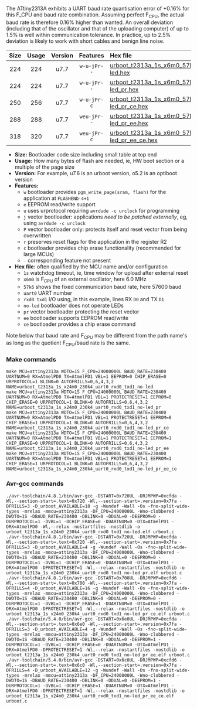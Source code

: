 The ATtiny2313A exhibits a UART baud rate quantisation error of +0.16% for this F_CPU and baud rate combination. Assuming perfect F<sub>CPU</sub>, the actual baud rate is therefore 0.16% higher than wanted. An overall deviation (including that of the oscillator and that of the uploading computer) of up to 1.5% is well within communication tolerance. In practice, up to 2.5% deviation is likely to work with short cables and benign line noise.

|Size|Usage|Version|Features|Hex file|
|:-:|:-:|:-:|:-:|:--|
|224|224|u7.7|`w-u-jPr--`|[urboot_t2313a_1s_x6m0_57k6_uart0_rxd0_txd1_no-led.hex](https://raw.githubusercontent.com/stefanrueger/urboot.hex/main/mcus/attiny2313a/watchdog_1_s/external_oscillator_x/%2B6m000000_hz/%2B%2B57k6_baud/uart0_rxd0_txd1/no-led/urboot_t2313a_1s_x6m0_57k6_uart0_rxd0_txd1_no-led.hex)|
|224|224|u7.7|`w-u-jPr--`|[urboot_t2313a_1s_x6m0_57k6_uart0_rxd0_txd1_no-led_pr.hex](https://raw.githubusercontent.com/stefanrueger/urboot.hex/main/mcus/attiny2313a/watchdog_1_s/external_oscillator_x/%2B6m000000_hz/%2B%2B57k6_baud/uart0_rxd0_txd1/no-led/urboot_t2313a_1s_x6m0_57k6_uart0_rxd0_txd1_no-led_pr.hex)|
|250|256|u7.7|`w-u-jPr-c`|[urboot_t2313a_1s_x6m0_57k6_uart0_rxd0_txd1_no-led_pr_ce.hex](https://raw.githubusercontent.com/stefanrueger/urboot.hex/main/mcus/attiny2313a/watchdog_1_s/external_oscillator_x/%2B6m000000_hz/%2B%2B57k6_baud/uart0_rxd0_txd1/no-led/urboot_t2313a_1s_x6m0_57k6_uart0_rxd0_txd1_no-led_pr_ce.hex)|
|288|288|u7.7|`weu-jPr--`|[urboot_t2313a_1s_x6m0_57k6_uart0_rxd0_txd1_no-led_pr_ee.hex](https://raw.githubusercontent.com/stefanrueger/urboot.hex/main/mcus/attiny2313a/watchdog_1_s/external_oscillator_x/%2B6m000000_hz/%2B%2B57k6_baud/uart0_rxd0_txd1/no-led/urboot_t2313a_1s_x6m0_57k6_uart0_rxd0_txd1_no-led_pr_ee.hex)|
|318|320|u7.7|`weu-jPr-c`|[urboot_t2313a_1s_x6m0_57k6_uart0_rxd0_txd1_no-led_pr_ee_ce.hex](https://raw.githubusercontent.com/stefanrueger/urboot.hex/main/mcus/attiny2313a/watchdog_1_s/external_oscillator_x/%2B6m000000_hz/%2B%2B57k6_baud/uart0_rxd0_txd1/no-led/urboot_t2313a_1s_x6m0_57k6_uart0_rxd0_txd1_no-led_pr_ee_ce.hex)|

- **Size:** Bootloader code size including small table at top end
- **Usage:** How many bytes of flash are needed, ie, HW boot section or a multiple of the page size
- **Version:** For example, u7.6 is an urboot version, o5.2 is an optiboot version
- **Features:**
  + `w` bootloader provides `pgm_write_page(sram, flash)` for the application at `FLASHEND-4+1`
  + `e` EEPROM read/write support
  + `u` uses urprotocol requiring `avrdude -c urclock` for programming
  + `j` vector bootloader: applications *need to be patched externally*, eg, using `avrdude -c urclock`
  + `P` vector bootloader only: protects itself and reset vector from being overwritten
  + `r` preserves reset flags for the application in the register R2
  + `c` bootloader provides chip erase functionality (recommended for large MCUs)
  + `-` corresponding feature not present
- **Hex file:** often qualified by the MCU name and/or configuration
  + `1s` watchdog timeout, ie, time window for upload after external reset
  + `x6m0` is F<sub>CPU</sub> of an external oscillator, here 6.0 MHz
  + `57k6` shows the fixed communication baud rate, here 57600 baud
  + `uart0` UART number
  + `rxd0 txd1` I/O using, in this example, lines RX `D0` and TX `D1`
  + `no-led` bootloader does not operate LEDs
  + `pr` vector bootloader protecting the reset vector
  + `ee` bootloader supports EEPROM read/write
  + `ce` bootloader provides a chip erase command


Note below that baud rate and F<sub>CPU</sub> may be different from the path name's as long as the quotient F<sub>CPU</sub>/baud rate is the same.

### Make commands
```
make MCU=attiny2313a WDTO=1S F_CPU=24000000L BAUD_RATE=230400 UARTNUM=0 RX=AtmelPD0 TX=AtmelPD1 VBL=1 EEPROM=0 CHIP_ERASE=0 URPROTOCOL=1 BLINK=0 AUTOFRILLS=0,6,4,3,2 NAME=urboot_t2313a_1s_x24m0_230k4_uart0_rxd0_txd1_no-led
make MCU=attiny2313a WDTO=1S F_CPU=24000000L BAUD_RATE=230400 UARTNUM=0 RX=AtmelPD0 TX=AtmelPD1 VBL=1 PROTECTRESET=1 EEPROM=0 CHIP_ERASE=0 URPROTOCOL=1 BLINK=0 AUTOFRILLS=0,6,4,3,2 NAME=urboot_t2313a_1s_x24m0_230k4_uart0_rxd0_txd1_no-led_pr
make MCU=attiny2313a WDTO=1S F_CPU=24000000L BAUD_RATE=230400 UARTNUM=0 RX=AtmelPD0 TX=AtmelPD1 VBL=1 PROTECTRESET=1 EEPROM=0 CHIP_ERASE=1 URPROTOCOL=1 BLINK=0 AUTOFRILLS=0,6,4,3,2 NAME=urboot_t2313a_1s_x24m0_230k4_uart0_rxd0_txd1_no-led_pr_ce
make MCU=attiny2313a WDTO=1S F_CPU=24000000L BAUD_RATE=230400 UARTNUM=0 RX=AtmelPD0 TX=AtmelPD1 VBL=1 PROTECTRESET=1 EEPROM=1 CHIP_ERASE=0 URPROTOCOL=1 BLINK=0 AUTOFRILLS=0,6,4,3,2 NAME=urboot_t2313a_1s_x24m0_230k4_uart0_rxd0_txd1_no-led_pr_ee
make MCU=attiny2313a WDTO=1S F_CPU=24000000L BAUD_RATE=230400 UARTNUM=0 RX=AtmelPD0 TX=AtmelPD1 VBL=1 PROTECTRESET=1 EEPROM=1 CHIP_ERASE=1 URPROTOCOL=1 BLINK=0 AUTOFRILLS=0,6,4,3,2 NAME=urboot_t2313a_1s_x24m0_230k4_uart0_rxd0_txd1_no-led_pr_ee_ce
```

### Avr-gcc commands
```
./avr-toolchain/4.8.1/bin/avr-gcc -DSTART=0x720UL -DRJMPWP=0xcfda -Wl,--section-start=.text=0x720 -Wl,--section-start=.version=0x7fa -DFRILLS=3 -D_urboot_AVAILABLE=18 -g -Wundef -Wall -Os -fno-split-wide-types -mrelax -mmcu=attiny2313a -DF_CPU=24000000L -Wno-clobbered -DWDTO=1S -DBAUD_RATE=230400 -DBLINK=0 -DDUAL=0 -DEEPROM=0 -DURPROTOCOL=1 -DVBL=1 -DCHIP_ERASE=0 -DUARTNUM=0 -DTX=AtmelPD1 -DRX=AtmelPD0 -Wl,--relax -nostartfiles -nostdlib -o urboot_t2313a_1s_x24m0_230k4_uart0_rxd0_txd1_no-led.elf urboot.c
./avr-toolchain/4.8.1/bin/avr-gcc -DSTART=0x720UL -DRJMPWP=0xcfda -Wl,--section-start=.text=0x720 -Wl,--section-start=.version=0x7fa -DFRILLS=3 -D_urboot_AVAILABLE=4 -g -Wundef -Wall -Os -fno-split-wide-types -mrelax -mmcu=attiny2313a -DF_CPU=24000000L -Wno-clobbered -DWDTO=1S -DBAUD_RATE=230400 -DBLINK=0 -DDUAL=0 -DEEPROM=0 -DURPROTOCOL=1 -DVBL=1 -DCHIP_ERASE=0 -DUARTNUM=0 -DTX=AtmelPD1 -DRX=AtmelPD0 -DPROTECTRESET=1 -Wl,--relax -nostartfiles -nostdlib -o urboot_t2313a_1s_x24m0_230k4_uart0_rxd0_txd1_no-led_pr.elf urboot.c
./avr-toolchain/4.8.1/bin/avr-gcc -DSTART=0x700UL -DRJMPWP=0xcfd6 -Wl,--section-start=.text=0x700 -Wl,--section-start=.version=0x7fa -DFRILLS=4 -D_urboot_AVAILABLE=16 -g -Wundef -Wall -Os -fno-split-wide-types -mrelax -mmcu=attiny2313a -DF_CPU=24000000L -Wno-clobbered -DWDTO=1S -DBAUD_RATE=230400 -DBLINK=0 -DDUAL=0 -DEEPROM=0 -DURPROTOCOL=1 -DVBL=1 -DCHIP_ERASE=1 -DUARTNUM=0 -DTX=AtmelPD1 -DRX=AtmelPD0 -DPROTECTRESET=1 -Wl,--relax -nostartfiles -nostdlib -o urboot_t2313a_1s_x24m0_230k4_uart0_rxd0_txd1_no-led_pr_ce.elf urboot.c
./avr-toolchain/5.4.0/bin/avr-gcc -DSTART=0x6e0UL -DRJMPWP=0xcfda -Wl,--section-start=.text=0x6e0 -Wl,--section-start=.version=0x7fa -DFRILLS=3 -D_urboot_AVAILABLE=4 -g -Wundef -Wall -Os -fno-split-wide-types -mrelax -mmcu=attiny2313a -DF_CPU=24000000L -Wno-clobbered -DWDTO=1S -DBAUD_RATE=230400 -DBLINK=0 -DDUAL=0 -DEEPROM=1 -DURPROTOCOL=1 -DVBL=1 -DCHIP_ERASE=0 -DUARTNUM=0 -DTX=AtmelPD1 -DRX=AtmelPD0 -DPROTECTRESET=1 -Wl,--relax -nostartfiles -nostdlib -o urboot_t2313a_1s_x24m0_230k4_uart0_rxd0_txd1_no-led_pr_ee.elf urboot.c
./avr-toolchain/5.4.0/bin/avr-gcc -DSTART=0x6c0UL -DRJMPWP=0xcfd6 -Wl,--section-start=.text=0x6c0 -Wl,--section-start=.version=0x7fa -DFRILLS=4 -D_urboot_AVAILABLE=12 -g -Wundef -Wall -Os -fno-split-wide-types -mrelax -mmcu=attiny2313a -DF_CPU=24000000L -Wno-clobbered -DWDTO=1S -DBAUD_RATE=230400 -DBLINK=0 -DDUAL=0 -DEEPROM=1 -DURPROTOCOL=1 -DVBL=1 -DCHIP_ERASE=1 -DUARTNUM=0 -DTX=AtmelPD1 -DRX=AtmelPD0 -DPROTECTRESET=1 -Wl,--relax -nostartfiles -nostdlib -o urboot_t2313a_1s_x24m0_230k4_uart0_rxd0_txd1_no-led_pr_ee_ce.elf urboot.c
```

